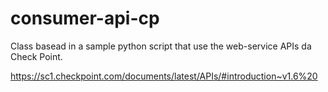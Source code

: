 # consumer-api-cp

Class basead in a sample python script that use the web-service APIs da Check Point. 

https://sc1.checkpoint.com/documents/latest/APIs/#introduction~v1.6%20
